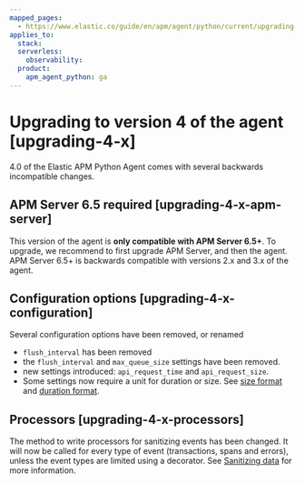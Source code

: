 ```yaml
---
mapped_pages:
  - https://www.elastic.co/guide/en/apm/agent/python/current/upgrading-4.x.html
applies_to:
  stack:
  serverless:
    observability:
  product:
    apm_agent_python: ga
---
```


# Upgrading to version 4 of the agent [upgrading-4-x]

4.0 of the Elastic APM Python Agent comes with several backwards incompatible changes.

## APM Server 6.5 required [upgrading-4-x-apm-server]

This version of the agent is **only compatible with APM Server 6.5+**. To upgrade, we recommend to first upgrade APM Server, and then the agent. APM Server 6.5+ is backwards compatible with versions 2.x and 3.x of the agent.


## Configuration options [upgrading-4-x-configuration]

Several configuration options have been removed, or renamed

* `flush_interval` has been removed
* the `flush_interval` and `max_queue_size` settings have been removed.
* new settings introduced: `api_request_time` and `api_request_size`.
* Some settings now require a unit for duration or size. See [size format](configuration.md#config-format-size) and [duration format](configuration.md#config-format-duration).


## Processors [upgrading-4-x-processors]

The method to write processors for sanitizing events has been changed. It will now be called for every type of event (transactions, spans and errors), unless the event types are limited using a decorator. See [Sanitizing data](sanitizing-data.md) for more information.


